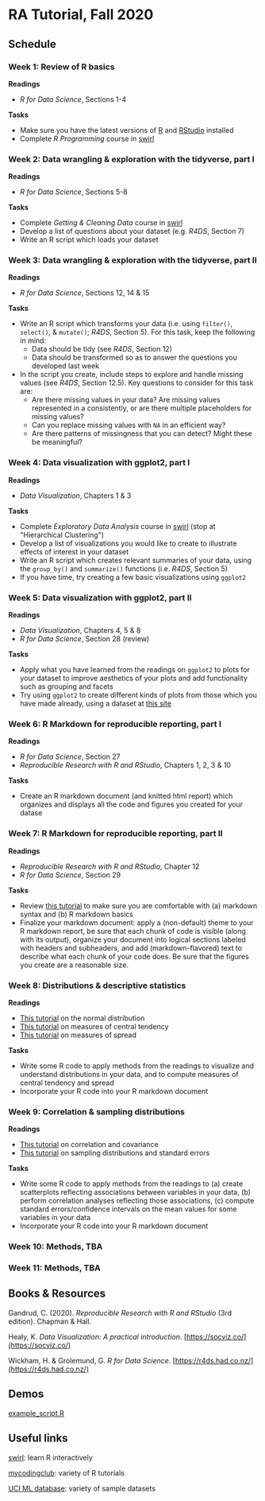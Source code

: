 # RA Tutorial, Fall 2020

## Schedule

### Week 1: Review of R basics

**Readings**
- *R for Data Science*, Sections 1-4

**Tasks**
- Make sure you have the latest versions of [R](https://www.r-project.org/) and [RStudio](https://rstudio.com/products/rstudio/) installed
- Complete *R Programming* course in [swirl](https://swirlstats.com/students.html)

### Week 2: Data wrangling & exploration with the tidyverse, part I

**Readings**
- *R for Data Science*, Sections 5-8

**Tasks**
- Complete *Getting & Cleaning Data* course in [swirl](https://swirlstats.com/students.html)
- Develop a list of questions about your dataset (e.g. *R4DS*, Section 7)
- Write an R script which loads your dataset

### Week 3: Data wrangling & exploration with the tidyverse, part II

**Readings**
- *R for Data Science*, Sections 12, 14 & 15

**Tasks**
- Write an R script which transforms your data (i.e. using `filter()`, `select()`, & `mutate()`; *R4DS*, Section 5). For this task, keep the following in mind:
  - Data should be tidy (see *R4DS*, Section 12)
  - Data should be transformed so as to answer the questions you developed last week
- In the script you create, include steps to explore and handle missing values (see *R4DS*, Section 12.5). Key questions to consider for this task are:
  - Are there missing values in your data? Are missing values represented in a consistently, or are there multiple placeholders for missing values? 
  - Can you replace missing values with `NA` in an efficient way?
  - Are there patterns of missingness that you can detect? Might these be meaningful?

### Week 4: Data visualization with ggplot2, part I

**Readings**
- *Data Visualization*, Chapters 1 & 3

**Tasks**
- Complete *Exploratory Data Analysis* course in [swirl](https://swirlstats.com/students.html) (stop at 
"Hierarchical Clustering")
- Develop a list of visualizations you would like to create to illustrate effects of interest in your dataset
- Write an R script which creates relevant summaries of your data, using the `group_by()` and `summarize()` functions (i.e. *R4DS*, Section 5)
- If you have time, try creating a few basic visualizations using `ggplot2`

### Week 5: Data visualization with ggplot2, part II

**Readings**
- *Data Visualization*, Chapters 4, 5 & 8
- *R for Data Science*, Section 28 (review)

**Tasks**
- Apply what you have learned from the readings on `ggplot2` to plots for your dataset to improve aesthetics of your plots and add functionality such as grouping and facets
- Try using `ggplot2` to create different kinds of plots from those which you have made already, using a dataset at [this site](https://github.com/rfordatascience/tidytuesday)

### Week 6: R Markdown for reproducible reporting, part I

**Readings**
- *R for Data Science*, Section 27
- *Reproducible Research with R and RStudio*, Chapters 1, 2, 3 & 10

**Tasks**
- Create an R markdown document (and knitted html report) which organizes and displays all the code and figures you created for your datase

### Week 7: R Markdown for reproducible reporting, part II

**Readings**
- *Reproducible Research with R and RStudio*, Chapter 12
- *R for Data Science*, Section 29

**Tasks**
- Review [this tutorial](https://ourcodingclub.github.io/tutorials/rmarkdown/) to make sure you are comfortable with (a) markdown syntax and (b) R markdown basics
- Finalize your markdown document: apply a (non-default) theme to your R markdown report, be sure that each chunk of code is visible (along with its output), organize your document into logical sections labeled with headers and subheaders, and add (markdown-flavored) text to describe what each chunk of your code does. Be sure that the figures you create are a reasonable size.

### Week 8: Distributions & descriptive statistics

**Readings**
- [This tutorial](https://tinystats.github.io/teacups-giraffes-and-statistics/02_bellCurve.html) on the normal distribution
- [This tutorial](https://tinystats.github.io/teacups-giraffes-and-statistics/03_mean.html) on measures of central tendency
- [This tutorial](https://tinystats.github.io/teacups-giraffes-and-statistics/04_variance.html) on measures of spread

**Tasks**
- Write some R code to apply methods from the readings to visualize and understand distributions in your data, and to compute measures of central tendency and spread
- Incorporate your R code into your R markdown document

### Week 9: Correlation & sampling distributions

**Readings**
- [This tutorial](https://tinystats.github.io/teacups-giraffes-and-statistics/05_correlation.html) on correlation and covariance
- [This tutorial](https://tinystats.github.io/teacups-giraffes-and-statistics/06_standardError.html) on sampling distributions and standard errors

**Tasks**
- Write some R code to apply methods from the readings to (a) create scatterplots reflecting associations between variables in your data, (b) perform correlation analyses reflecting those associations, (c) compute standard errors/confidence intervals on the mean values for some variables in your data
- Incorporate your R code into your R markdown document

### Week 10: Methods, TBA

### Week 11: Methods, TBA

## Books & Resources

Gandrud, C. (2020). *Reproducible Research with R and RStudio* (3rd edition). Chapman & Hall.

Healy, K. *Data Visualization: A practical introduction*. [https://socviz.co/](https://socviz.co/)

Wickham, H. & Grolemund, G. *R for Data Science*. [https://r4ds.had.co.nz/](https://r4ds.had.co.nz/)

## Demos

[example_script.R](https://drive.google.com/file/d/1aBXjcbxlCJy8HSl7hnBTpQC__XKvrYh8/view?usp=sharing)

## Useful links

[swirl](https://swirlstats.com/students.html): learn R interactively

[mycodingclub](https://ourcodingclub.github.io/tutorials.html): variety of R tutorials

[UCI ML database](http://archive.ics.uci.edu/ml/datasets.php?format=&task=&att=&area=&numAtt=&numIns=&type=&sort=taskDown&view=table): variety of sample datasets
